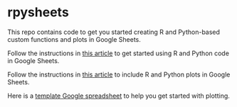 # rpysheets
This repo contains code to get you started creating R and Python-based custom functions and plots in Google Sheets.

Follow the instructions in [this article](https://towardsdatascience.com/using-r-and-python-in-google-sheets-formulas-b397b302098) to get started using R and Python code in Google Sheets.

Follow the instructions in [this article](https://towardsdatascience.com/r-and-python-plotting-in-google-sheets-255e974aed91) to include R and Python plots in Google Sheets.

Here is a [template Google spreadsheet](https://docs.google.com/spreadsheets/d/1a2wOFlatsvrdVWg3STfICgZXYAXxc18MRhrIxSrEwb4/copy) to help you get started with plotting.

